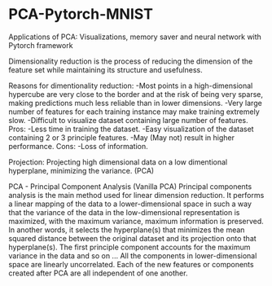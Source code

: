 # PCA-Pytorch-MNIST
Applications of PCA: Visualizations, memory saver and neural network with Pytorch framework

Dimensionality reduction is the process of reducing the dimension of the feature set while maintaining its structure and usefulness.

Reasons for dimentionality reduction:
-Most points in a high-dimensional hypercube are very close to the border and at the risk of being very sparse, making predictions much less reliable than in lower dimensions.
-Very large number of features for each training instance may make training extremely slow.
-Difficult to visualize dataset containing large number of features.
Pros:
-Less time in training the dataset.
-Easy visualization of the dataset containing 2 or 3 principle features.
-May (May not) result in higher performance.
Cons:
-Loss of information.

Projection:
Projecting high dimensional data on a low dimentional hyperplane, minimizing the variance. (PCA)

PCA - Principal Component Analysis (Vanilla PCA) 
Principal components analysis is the main method used for linear dimension reduction.
It performs a linear mapping of the data to a lower-dimensional space in such a way that the variance of the data in the low-dimensional representation is maximized, with the maximum variance, maximum information is preserved. In another words, it selects the hyperplane(s) that minimizes the mean squared distance between the original dataset and its projection onto that hyperplane(s).
The first principle component accounts for the maximum variance in the data and so on ...
All the components in lower-dimensional space are linearly uncorrelated.
Each of the new features or components created after PCA are all independent of one another.

